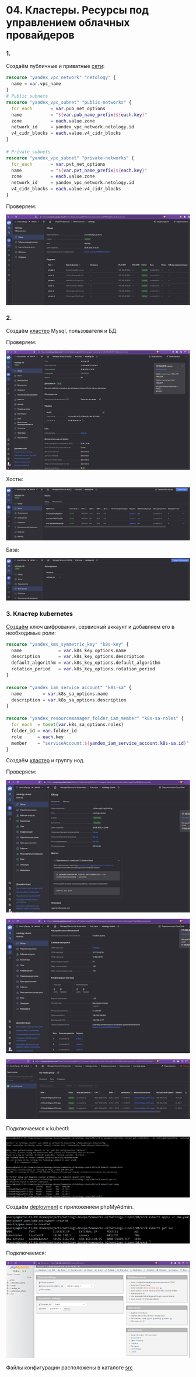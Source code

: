 # 04. Кластеры. Ресурсы под управлением облачных провайдеров

### 1. 
Создаём публичные и приватные [сети](src/network.tf): 

```terraform
resource "yandex_vpc_network" "netology" {
  name = var.vpc_name
}
# Public subnets
resource "yandex_vpc_subnet" "public-networks" {
  for_each       = var.pub_net_options
  name           = "${var.pub_name_prefix}${each.key}"
  zone           = each.value.zone
  network_id     = yandex_vpc_network.netology.id
  v4_cidr_blocks = each.value.v4_cidr_blocks
}

# Private subnets
resource "yandex_vpc_subnet" "private-networks" {
  for_each       = var.pvt_net_options
  name           = "${var.pvt_name_prefix}${each.key}"
  zone           = each.value.zone
  network_id     = yandex_vpc_network.netology.id
  v4_cidr_blocks = each.value.v4_cidr_blocks
}
```
Проверяем:

![tf](img/04-01-nets.png)

### 2. 
Создаём [кластер](src/db.tf) Mysql, пользователя и БД. 
        
Проверяем:

![tf](img/04-02-mysql-clust.png)

Хосты:

![tf](img/04-02-mysql-hosts.png)

База:

![tf](img/04-02-mysql-db.png)

### 3. Кластер kubernetes
[Создаём](src/security.tf) ключ шифрования, сервисный аккаунт и добавляем его в необходимые роли:

```terraform
resource "yandex_kms_symmetric_key" "k8s-key" {
  name              = var.k8s_key_options.name
  description       = var.k8s_key_options.description
  default_algorithm = var.k8s_key_options.default_algorithm
  rotation_period   = var.k8s_key_options.rotation_period
}

resource "yandex_iam_service_account" "k8s-sa" {
  name        = var.k8s_sa_options.name
  description = var.k8s_sa_options.description
}

resource "yandex_resourcemanager_folder_iam_member" "k8s-sa-roles" {
  for_each  = toset(var.k8s_sa_options.roles)
  folder_id = var.folder_id
  role      = each.key
  member    = "serviceAccount:${yandex_iam_service_account.k8s-sa.id}"
}
```

Создаём [кластер](src/k8s.tf) и группу нод.

Проверяем:

![tf](img/04-03-k8s-cluster.png)

![tf](img/04-03-k8s-cluster-2.png)

![tf](img/04-03-k8s-nodes.png)

Подключаемся к kubectl:

![tf](img/04-03-k8s-kubectl.png)

Создаём [deployment](src/pma.yaml) с приложением phpMyAdmin.

![tf](img/04-04-pma-apply.png)

Подключаемся:

![tf](img/04-04-pma-connect.png)

Файлы конфигурации расположены в каталоге [src](src/)

